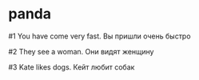 # panda

#1
You have come very fast.
Вы пришли очень быстро

#2
They see a woman.
Они видят женщину

#3
Kate likes dogs.
Кейт любит собак
